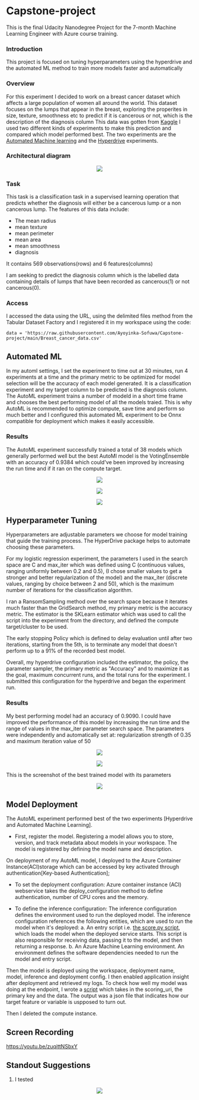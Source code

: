 # Capstone-project
This is the final Udacity Nanodegree Project for the 7-month Machine Learning Engineer with Azure course training.

### Introduction
This project is focused on tuning hyperparameters using the hyperdrive and the automated ML method to train more models faster and automatically 
### Overview
For this experiment I decided to work on a breast cancer dataset which affects a large population of women all around the world. This dataset focuses on the lumps that appear in the breast, exploring the properites in size, texture, smoothness etc to predict if it is cancerous or not, which is the description of the diagnosis column
This data was gotten from [Kaggle](https://www.kaggle.com/merishnasuwal/breast-cancer-prediction-dataset)
I used two different kinds of experiments to make this prediction and compared which model performed best.
The two experiments are the [Automated Machine learning](https://docs.microsoft.com/en-us/azure/machine-learning/tutorial-first-experiment-automated-ml) and the [Hyperdrive](https://docs.microsoft.com/en-us/python/api/azureml-train-core/azureml.train.hyperdrive?view=azure-ml-py) experiments.


### Architectural diagram
<p align="center">
  <img src="https://github.com/Ayoyinka-Sofuwa/Azure-ML-Nanodegree--Capstone-project/blob/main/architectural%20diagram.jpg">
</p>


### Task
This task is a classification task in a supervised learning operation that predicts whether the diagnosis will either be a cancerous lump or a non cancerous lump.
The features of this data include: 

* The mean radius
* mean texture
* mean perimeter
* mean area
* mean smoothness
* diagnosis

It contains 569 observations(rows) and 6 features(columns)

I am seeking to predict the diagnosis column which is the labelled data containing details of lumps that have been recorded as cancerous(1) or not cancerous(0).

### Access
I accessed the data using the URL, using the delimited files method from the Tabular Dataset Factory and I registered it in my workspace using the code:

`data = 'https://raw.githubusercontent.com/Ayoyinka-Sofuwa/Capstone-project/main/Breast_cancer_data.csv'`


## Automated ML

In my automl settings, I set the experiment to time out at 30 minutes, run 4 experiments at a time and the primary metric to be optimized for model selection will be the accuracy of each model generated.
It is a classification experiment and my target column to be predicted is the diagnosis column. 
The AutoML experiment trains a number of modeld in a short time frame and chooses the best performing model of all the models traied. This is why AutoML is recommended to optimize compute, save time and perform so much better and I configured this automated ML experiment to be Onnx compatible for deployment which makes it easily accessible.

### Results
The AutoML experiment successfully trained a total of 38 models which generally performed well but the best AutoMl model is the VotingEnsemble with an accuracy of 0.9384 which could've been improved by increasing the run time and if it ran on the compute target.

<p align="center">
  <img src="https://github.com/Ayoyinka-Sofuwa/Azure-ML-Nanodegree--Capstone-project/blob/main/screenshot/automl%20run%20widget%201.png">
</p>

<p align="center">
  <img src="https://github.com/Ayoyinka-Sofuwa/Azure-ML-Nanodegree--Capstone-project/blob/main/screenshot/automl%20run%20widget%202.png">
</p>

<p align="center">
  <img src="https://github.com/Ayoyinka-Sofuwa/Azure-ML-Nanodegree--Capstone-project/blob/main/screenshot/automl%20best%20model.png">
</p>


## Hyperparameter Tuning

Hyperparameters are adjustable parameters we choose for model training that guide the training process. The HyperDrive package helps to automate choosing these parameters.

For my logistic regression experiment, the parameters I used in the search space are C and max_iter which was defined using C (continuous values, ranging uniformly between 0.2 and 0.5), (I chose smaller values to get a stronger and better regularization of the model) and the max_iter (discrete values, ranging by choice between 2 and 50), which is the maximum number of iterations for the classification algorithm.

I ran a RansomSampling method over the search space because it iterates much faster than the GridSearch method, my primary metric is the accuracy metric.
The estimator is the SKLearn estimator which was used to call the script into the experiment from the directory, and defined the compute target/cluster to be used.

The early stopping Policy which is defined to delay evaluation until after two iterations, starting from the 5th, is to terminate any model that doesn't perform up to a 91% of the recorded best model.

Overall, my hyperdrive configuration included the estimator, the policy, the parameter sampler, the primary metric as "Accuracy" and to maximize it as the goal, maximum concurrent runs, and the total runs for the experiment. I submitted this configuration for the hyperdrive and began the experiment run.


### Results
My best performing model had an accuracy of 0.9090. I could have improved the performance of this model by increasing the run time and the range of values in the max_iter parameter search space. The parameters were independently and automatically set at: regularization strength of 0.35 and maximum iteration value of 50 

<p align="center">
  <img src="https://github.com/Ayoyinka-Sofuwa/Azure-ML-Nanodegree--Capstone-project/blob/main/screenshot/hyperdrive%20run%20details%201.png">
</p>

<p align="center">
  <img src="https://github.com/Ayoyinka-Sofuwa/Azure-ML-Nanodegree--Capstone-project/blob/main/screenshot/hyperdrive%20run%20details%202.png">
</p>

This is the screenshot of the best trained model with its parameters
<p align="center">
  <img src="https://github.com/Ayoyinka-Sofuwa/Azure-ML-Nanodegree--Capstone-project/blob/main/screenshot/hyperdrive%20bestrun%20studio.png">
</p>


## Model Deployment
The AutoML experiment performed best of the two experiments [Hyperdrive and Automated Machine Learning].

* First, register the model.
Registering a model allows you to store, version, and track metadata about models in your workspace.
The model is registered by defining the model name and description.

On deployment of my AutoML model, I deployed to the Azure Container Instance(ACI)storage which can be accessed by key activated through authentication[Key-based Authentication];
* To set the deployment configuration:
Azure container instance (ACI) webservice takes the deploy_configuration method to define authentication, number of CPU cores and the memory.

* To define the inference configuration:
The inference configuration defines the environment used to run the deployed model. The inference configuration references the following entities, which are used to run the model when it's deployed:
a. An entry script i.e. [the score.py script](https://github.com/Ayoyinka-Sofuwa/Azure-ML-Nanodegree--Capstone-project/blob/main/score.py), which loads the model when the deployed service starts. This script is also responsible for receiving data, passing it to the model, and then returning a response.
b. An Azure Machine Learning environment. An environment defines the software dependencies needed to run the model and entry script.

Then the model is deployed using the workspace, deployment name, model, inference and deployment config.
I then enabled application insight after deployment and retrieved my logs. 
To check how well my model was doing at the endpoint, I wrote a [script](https://github.com/Ayoyinka-Sofuwa/Azure-ML-Nanodegree--Capstone-project/blob/main/endpoint.py) which takes in the scoring_uri, the primary key and the data. The output was a json file that indicates how our target feature or variable is uspposed to turn out.

Then I deleted the compute instance.

## Screen Recording
https://youtu.be/zuqittNSbxY

## Standout Suggestions
1. I tested
<p align="center">
  <img src="https://github.com/Ayoyinka-Sofuwa/Azure-ML-Nanodegree--Capstone-project/blob/main/screenshot/testing%20the%20deployed%20model.png">
</p>

